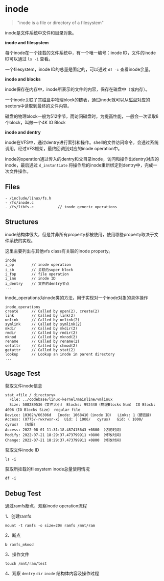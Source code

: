 # inode

> "inode is a file or directory of a filesystem"

inode是文件系统中文件和目录对象。

**inode and filesystem**

每个inode在一个挂载的文件系统中，有一个唯一编号：inode ID，文件的inode ID可以通过 `ls -i` 查看。

一个filesystem，inode ID的总量是固定的，可以通过 `df -i` 查看inode余量。

**inode and blocks**

inode保存在内存中，inode所表示的文件的内容，保存在磁盘中（或内存）。

一个inode关联了其磁盘中物理block的链表，通过inode就可以从磁盘对应的sectors中读取到最终的文件内容。

磁盘的物理block一般为512字节，而访问磁盘时，为提高性能，一般会一次读取8个block，叫做一个4K IO Block

**inode and dentry**

inode在VFS中，通过dentry进行索引和操作。shell的文件访问命令，会通过系统调用，经过VFS框架，最终回调到对应的inode operation中。

inode的operation通过传入的dentry和父目录inode，访问和操作出dentry对应的inode，最后通过 `d_instantiate` 将操作后的inode重新绑定到dentry中，完成一次文件操作。

## Files

```
- /include/linux/fs.h
- /fs/inode.c
- /fs/libfs.c			// inode generic operations
```

## Structures

inode结构体很大，但是并非所有property都被使用，使用哪些property取决于文件系统的实现。

这里主要列出与其他vfs class有关联的inode property。

```
inode
i_op		// inode operation
i_sb		// 关联的super block
i_fop		// file operation
i_ino		// inode ID
i_dentry	// 文件的dentry节点
...
```

inode_operations为inode类的方法，用于实现对一个inode对象的具体操作

```
inode_operations
create		// Called by open(2), create(2)
link		// Called by link(2)
unlink		// Called by unlink(2)
symlink		// Called by symlink(2)
mkdir		// Called by mkdir(2)
rmdir		// Called by rmdir(2)
mknod		// Called by mknod(2)
rename		// Called by rename(2)
setattr		// Called by chmod(2)
getattr		// Called by stat(2)
lookup		// Lookup an inode in parent directory
...
```

## Usage Test

获取文件inode信息

```
stat <file / directory>
  File: ../codebase/linux-kernel/mainline/vmlinux
  Size: 508289536（文件大小） Blocks: 992440（物理Blocks Num） IO Block: 4096（IO Blocks Size） regular file
Device: 10302h/66306d	Inode: 1068410（inode ID）  Links: 1（硬链接）
Access: (0775/-rwxrwxr-x)  Uid: ( 1000/   cyrus)   Gid: ( 1000/   cyrus)  （权限）
Access: 2022-08-01 11:31:18.487415643 +0800	（访问时间）
Modify: 2022-07-21 18:29:37.473799911 +0800	（修改时间）
Change: 2022-07-21 18:29:37.473799911 +0800	（修改时间）
```

获取文件inode ID

```
ls -i
```

获取所挂载的filesystem inode总量使用情况

```
df -i
```

## Debug Test

通过ramfs断点，观察inode operation流程

1、创建ramfs

```
mount -t ramfs -o size=20m ramfs /mnt/ram
```

2、断点

```
b ramfs_mknod
```

3、操作文件

```
touch /mnt/ram/test
```

4、观察 `dentry` `dir` `inode` 结构体内容及操作过程